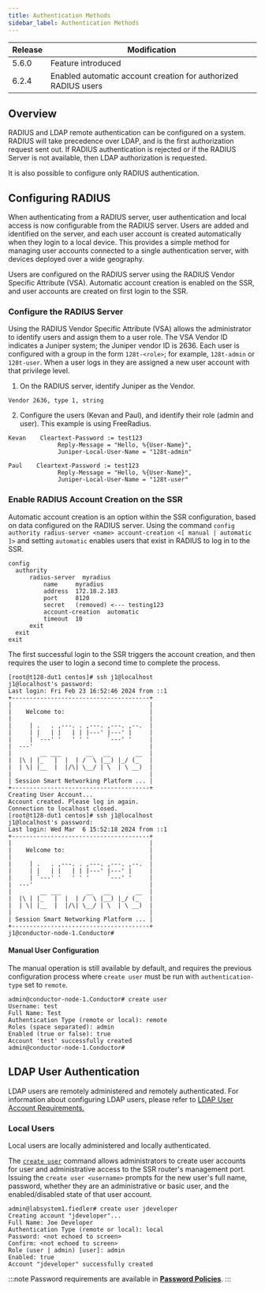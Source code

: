 ```yaml
---
title: Authentication Methods
sidebar_label: Authentication Methods
---
```


| Release | Modification |
| ------- | ------------ |
| 5.6.0   | Feature introduced |
| 6.2.4   | Enabled automatic account creation for authorized RADIUS users |

## Overview

RADIUS and LDAP remote authentication can be configured on a system. RADIUS will take precedence over LDAP, and is the first authorization request sent out. If RADIUS authentication is rejected or if the RADIUS Server is not available, then LDAP authorization is requested.

It is also possible to configure only RADIUS authentication.

## Configuring RADIUS 

When authenticating from a RADIUS server, user authentication and local access is now configurable from the RADIUS server. Users are added and identified on the server, and each user account is created automatically when they login to a local device. This provides a simple method for managing user accounts connected to a single authentication server, with devices deployed over a wide geography. 

Users are configured on the RADIUS server using the RADIUS Vendor Specific Attribute (VSA). Automatic account creation is enabled on the SSR, and user accounts are created on first login to the SSR.   

### Configure the RADIUS Server

Using the RADIUS Vendor Specific Attribute (VSA) allows the administrator to identify users and assign them to a user role. The VSA Vendor ID indicates a Juniper system; the Juniper vendor ID is 2636. Each user is configured with a group in the form `128t-<role>`; for example, `128t-admin` or `128t-user`. When a user logs in they are assigned a new user account with that privilege level.

1. On the RADIUS server, identify Juniper as the Vendor.

  `Vendor 2636, type 1, string`

2. Configure the users (Kevan and Paul), and identify their role (admin and user). This example is using FreeRadius.
  
  ```
  Kevan    Cleartext-Password := test123
                Reply-Message = "Hello, %{User-Name}",
                Juniper-Local-User-Name = "128t-admin"

  Paul    Cleartext-Password := test123
                Reply-Message = "Hello, %{User-Name}",
                Juniper-Local-User-Name = "128t-user"               
  ```

### Enable RADIUS Account Creation on the SSR

Automatic account creation is an option within the SSR configuration, based on data configured on the RADIUS server. Using the command `config authority radius-server <name> account-creation <[ manual | automatic ]>` and setting `automatic` enables users that exist in RADIUS to log in to the SSR. 

```
config
  authority
      radius-server  myradius
          name     myradius
          address  172.18.2.183
          port     8120
          secret   (removed) <--- testing123
          account-creation  automatic
          timeout  10
      exit
  exit
exit
```

The first successful login to the SSR triggers the account creation, and then requires the user to login a second time to complete the process. 

```
[root@t128-dut1 centos]# ssh j1@localhost
j1@localhost's password:
Last login: Fri Feb 23 16:52:46 2024 from ::1
+---------------------------------------+
|                                       |
|    Welcome to:                        |
|                                       |
|     | .   . ,---. . ,---. ,---. ,--.  |
|     | |   | |   | | |---' |---' |     |
|     | `---' '   ' ' '     `---' '     |
|  ---'                                 |
|        __ ___       __   __       __  |
|  |\ | |_   |  |  | /  \ |__) |_/ (_   |
|  | \| |__  |  |/\| \__/ | \  | \ __)  |
|                                       |
| Session Smart Networking Platform ... |
+---------------------------------------+
Creating User Account...
Account created. Please log in again.
Connection to localhost closed.
[root@t128-dut1 centos]# ssh j1@localhost
j1@localhost's password:
Last login: Wed Mar  6 15:52:18 2024 from ::1
+---------------------------------------+
|                                       |
|    Welcome to:                        |
|                                       |
|     | .   . ,---. . ,---. ,---. ,--.  |
|     | |   | |   | | |---' |---' |     |
|     | `---' '   ' ' '     `---' '     |
|  ---'                                 |
|        __ ___       __   __       __  |
|  |\ | |_   |  |  | /  \ |__) |_/ (_   |
|  | \| |__  |  |/\| \__/ | \  | \ __)  |
|                                       |
| Session Smart Networking Platform ... |
+---------------------------------------+
j1@conductor-node-1.Conductor#

```

#### Manual User Configuration

The manual operation is still available by default, and requires the previous configuration process where `create user` must be run with `authentication-type` set to `remote`. 

```
admin@conductor-node-1.Conductor# create user
Username: test
Full Name: Test
Authentication Type (remote or local): remote
Roles (space separated): admin
Enabled (true or false): true
Account 'test' successfully created
admin@conductor-node-1.Conductor#
```

## LDAP User Authentication 

LDAP users are remotely administered and remotely authenticated. For information about configuring LDAP users, please refer to [LDAP User Account Requirements.](config_ldap.md#ldap-user-account-requirements)

### Local Users  

Local users are locally administered and locally authenticated.

The [`create user`](cli_reference.md#create-user) command allows administrators to create user accounts for user and administrative access to the SSR router's management port. Issuing the `create user <username>` prompts for the new user's full name, password, whether they are an administrative or basic user, and the enabled/disabled state of that user account.

```
admin@labsystem1.fiedler# create user jdeveloper
Creating account "jdeveloper"...
Full Name: Joe Developer
Authentication Type (remote or local): local
Password: <not echoed to screen>
Confirm: <not echoed to screen>
Role (user | admin) [user]: admin
Enabled: true
Account "jdeveloper" successfully created
```

:::note
Password requirements are available in [**Password Policies**](config_password_policies.md). 
:::
